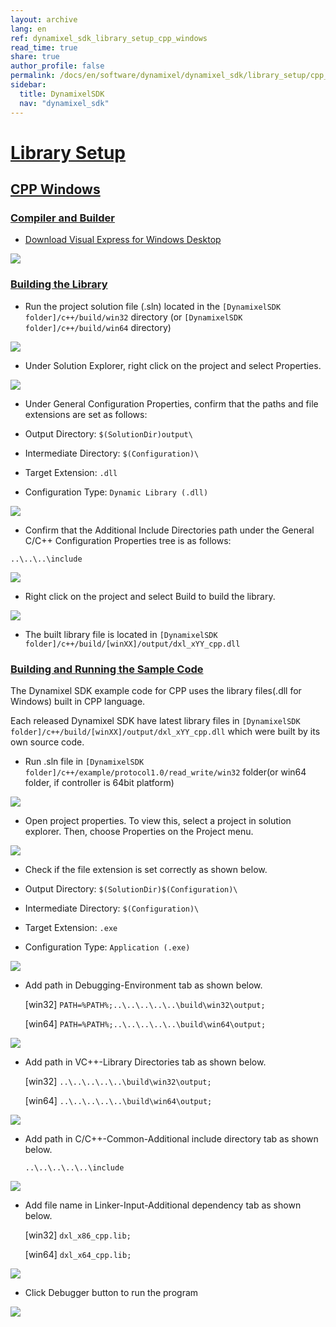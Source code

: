 ```yaml
---
layout: archive
lang: en
ref: dynamixel_sdk_library_setup_cpp_windows
read_time: true
share: true
author_profile: false
permalink: /docs/en/software/dynamixel/dynamixel_sdk/library_setup/cpp_windows/
sidebar:
  title: DynamixelSDK
  nav: "dynamixel_sdk"
---
```


<div style="counter-reset: h2 3"></div>
<div style="counter-reset: h1 2"></div>

# [Library Setup](#library-setup)

## [CPP Windows](#cpp-windows)

### [Compiler and Builder](#compiler-and-builder)

* [Download Visual Express for Windows Desktop](https://www.visualstudio.com/en-us/products/visual-studio-express-vs.aspx)

![](/assets/images/sw/sdk/dynamixel_sdk/library_setup/cpp/vs.png)

### [Building the Library](#building-the-library)

* Run the project solution file (.sln) located in the `[DynamixelSDK folder]/c++/build/win32` directory (or `[DynamixelSDK folder]/c++/build/win64` directory)

![](/assets/images/sw/sdk/dynamixel_sdk/library_setup/cpp/windows/library_file/1.png)

* Under Solution Explorer, right click on the project and select Properties.

![](/assets/images/sw/sdk/dynamixel_sdk/library_setup/cpp/windows/library_file/2.png)

* Under General Configuration Properties, confirm that the paths and file extensions are set as follows:

 * Output Directory: `$(SolutionDir)output\`
 * Intermediate Directory: `$(Configuration)\`
 * Target Extension: `.dll`
 * Configuration Type: `Dynamic Library (.dll)`

![](/assets/images/sw/sdk/dynamixel_sdk/library_setup/cpp/windows/library_file/3.png)

* Confirm that the Additional Include Directories path under the General C/C++ Configuration Properties tree is as follows:

 `..\..\..\include`

![](/assets/images/sw/sdk/dynamixel_sdk/library_setup/cpp/windows/library_file/4.png)

* Right click on the project and select Build to build the library.

![](/assets/images/sw/sdk/dynamixel_sdk/library_setup/cpp/windows/library_file/5.png)

* The built library file is located in `[DynamixelSDK folder]/c++/build/[winXX]/output/dxl_xYY_cpp.dll`


### [Building and Running the Sample Code](#building-and-running-the-sample-code)

The Dynamixel SDK example code for CPP uses the library files(.dll for Windows) built in CPP language.

Each released Dynamixel SDK have latest library files in `[DynamixelSDK folder]/c++/build/[winXX]/output/dxl_xYY_cpp.dll` which were built by its own source code. 

* Run .sln file in `[DynamixelSDK folder]/c++/example/protocol1.0/read_write/win32` folder(or win64 folder, if controller is 64bit platform)

![](/assets/images/sw/sdk/dynamixel_sdk/library_setup/cpp/windows/sample_code/1.png)

* Open project properties. To view this, select a project in solution explorer. Then, choose Properties on the Project menu.

![](/assets/images/sw/sdk/dynamixel_sdk/library_setup/cpp/windows/sample_code/2.png)

* Check if the file extension is set correctly as shown below.

 * Output Directory: `$(SolutionDir)$(Configuration)\`
 * Intermediate Directory: `$(Configuration)\`
 * Target Extension: `.exe`
 * Configuration Type: `Application (.exe)`

![](/assets/images/sw/sdk/dynamixel_sdk/library_setup/cpp/windows/sample_code/3.png)

* Add path in Debugging-Environment tab as shown below.

    [win32] `PATH=%PATH%;..\..\..\..\..\build\win32\output;`

    [win64] `PATH=%PATH%;..\..\..\..\..\build\win64\output;`

![](/assets/images/sw/sdk/dynamixel_sdk/library_setup/cpp/windows/sample_code/4.png)

* Add path in VC++-Library Directories tab as shown below.

    [win32] `..\..\..\..\..\build\win32\output;`

    [win64] `..\..\..\..\..\build\win64\output;`

![](/assets/images/sw/sdk/dynamixel_sdk/library_setup/cpp/windows/sample_code/5.png)

* Add path in C/C++-Common-Additional include directory tab as shown below.

    `..\..\..\..\..\include`

![](/assets/images/sw/sdk/dynamixel_sdk/library_setup/cpp/windows/sample_code/6.png)

* Add file name in Linker-Input-Additional dependency tab as shown below.

    [win32] `dxl_x86_cpp.lib;`

    [win64] `dxl_x64_cpp.lib;`
 
![](/assets/images/sw/sdk/dynamixel_sdk/library_setup/cpp/windows/sample_code/7.png)

* Click Debugger button to run the program

![](/assets/images/sw/sdk/dynamixel_sdk/library_setup/cpp/windows/sample_code/8.png)
